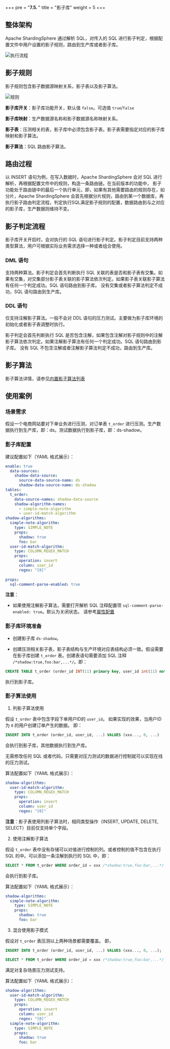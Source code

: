 +++
pre = "<b>7.5. </b>"
title = "影子库"
weight = 5
+++

## 整体架构

Apache ShardingSphere 通过解析 SQL，对传入的 SQL 进行影子判定，根据配置文件中用户设置的影子规则，路由到生产库或者影子库。

![执行流程](https://shardingsphere.apache.org/document/current/img/shadow/execute.png)

## 影子规则

影子规则包含影子数据源映射关系，影子表以及影子算法。

![规则](https://shardingsphere.apache.org/document/current/img/shadow/rule_cn.png)

**影子库开关**：影子库功能开关，默认值 `false`。可选值 `true`/`false`

**影子库映射**：生产数据源名称和影子数据源名称映射关系。

**影子表**：压测相关的表，影子库中必须包含影子表。影子表需要指定对应的影子库映射和影子算法。

**影子算法**：SQL 路由影子算法。

## 路由过程

以 INSERT 语句为例，在写入数据时，Apache ShardingSphere 会对 SQL 进行解析，再根据配置文件中的规则，构造一条路由链。在当前版本的功能中，
影子功能处于路由链中的最后一个执行单元，即，如果有其他需要路由的规则存在，如分片，Apache ShardingSphere 会首先根据分片规则，路由到某一个数据库，再
执行影子路由判定流程，判定执行SQL满足影子规则的配置，数据路由到与之对应的影子库，生产数据则维持不变。

## 影子判定流程
影子库开关开启时，会对执行的 SQL 语句进行影子判定。影子判定目前支持两种类型算法，用户可根据实际业务需求选择一种或者组合使用。

### DML 语句

支持两种算法。影子判定会首先判断执行 SQL 关联的表是否和影子表有交集。如果有交集，对交集部分影子表关联的影子算法依次判定。如果影子表关联影子算法有任何一个判定成功。SQL 语句路由到影子库。
没有交集或者影子算法判定不成功，SQL 语句路由到生产库。

### DDL 语句

仅支持注解影子算法。一般不会对 DDL 语句的压力测试。主要做为影子库环境的初始化或者影子表调整时执行。

影子判定会首先判断执行 SQL 是否包含注解，如果包含注解对影子规则中的注解影子算法依次判定。如果注解影子算法有任何一个判定成功。SQL 语句路由到影子库。
没有 SQL 不包含注解或者注解影子算法判定不成功，路由到生产库。

## 影子算法

影子算法详情，请参见[内置影子算法列表](/cn/user-manual/shardingsphere-jdbc/configuration/built-in-algorithm/shadow)

## 使用案例

### 场景需求

假设一个电商网站要对下单业务进行压测，对订单表 `t_order` 进行压测。生产数据执行到生产库，即：ds。测试数据执行到影子库，即：ds-shadow。

### 影子库配置

建议配置如下（YAML 格式展示）：

```yaml
enable: true
  data-sources:
    shadow-data-source:
      source-data-source-name: ds
      shadow-data-source-name: ds-shadow
tables:
  t_order:
    data-source-names: shadow-data-source
    shadow-algorithm-names:
      - simple-note-algorithm
      - user-id-match-algorithm
shadow-algorithms:
  simple-note-algorithm:
    type: SIMPLE_NOTE
    props:
      shadow: true
      foo: bar
  user-id-match-algorithm:
    type: COLUMN_REGEX_MATCH
    props:
      operation: insert
      column: user_id
      regex: "[0]"
      
props:
  sql-comment-parse-enabled: true
```

**注意**：
- 如果使用注解影子算法，需要打开解析 SQL 注释配置项 `sql-comment-parse-enabled: true`。默认为关闭状态。
  请参考[属性配置]( https://shardingsphere.apache.org/document/current/cn/user-manual/shardingsphere-jdbc/configuration/props/)


### 影子库环境准备

* 创建影子库 `ds-shadow`。

* 创建压测相关影子表，影子表结构与生产环境对应表结构必须一致。假设需要在影子库创建 `t_order` 表。创建表语句需要添加 SQL 注释 `/*shadow:true,foo:bar,...*/`。即：

```sql
CREATE TABLE t_order (order_id INT(11) primary key, user_id int(11) not null, ...) /*shadow:true,foo:bar,...*/
``` 
执行到影子库。

### 影子算法使用
   
1. 列影子算法使用

假设 `t_order` 表中包含字段下单用户ID的 `user_id`。 如果实现的效果，当用户ID为 `0` 的用户创建订单产生的数据。 即：

```sql
INSERT INTO t_order (order_id, user_id, ...) VALUES (xxx..., 0, ...)
```
会执行到影子库，其他数据执行到生产库。

无需修改任何 SQL 或者代码，只需要对压力测试的数据进行控制就可以实现在线的压力测试。

算法配置如下（YAML 格式展示）：

```yaml
shadow-algorithms:
  user-id-match-algorithm:
    type: COLUMN_REGEX_MATCH
    props:
      operation: insert
      column: user_id
      regex: "[0]"
```

**注意**：影子表使用列影子算法时，相同类型操作（INSERT, UPDATE, DELETE, SELECT）目前仅支持单个字段。

2. 使用注解影子算法

假设 `t_order` 表中没有存储可以对值进行控制的列。或者控制的值不包含在执行 SQL 的中。可以添加一条注解到执行的 SQL 中，即：
```sql
SELECT * FROM t_order WHERE order_id = xxx /*shadow:true,foo:bar,...*/ 
```
会执行到影子库。

算法配置如下（YAML 格式展示）：

```yaml
shadow-algorithms:
  simple-note-algorithm:
    type: SIMPLE_NOTE
    props:
      shadow: true
      foo: bar
```

3. 混合使用影子模式

假设对 `t_order` 表压测以上两种场景都需要覆盖。 即，

```sql
INSERT INTO t_order (order_id, user_id, ...) VALUES (xxx..., 0, ...);

SELECT * FROM t_order WHERE order_id = xxx /*shadow:true,foo:bar,...*/;
```
满足对复杂场景压力测试支持。

算法配置如下（YAML 格式展示）：

```yaml
shadow-algorithms:
  user-id-match-algorithm:
    type: COLUMN_REGEX_MATCH
    props:
      operation: insert
      column: user_id
      regex: "[0]"
  simple-note-algorithm:
    type: SIMPLE_NOTE
    props:
      shadow: true
      foo: bar
```
